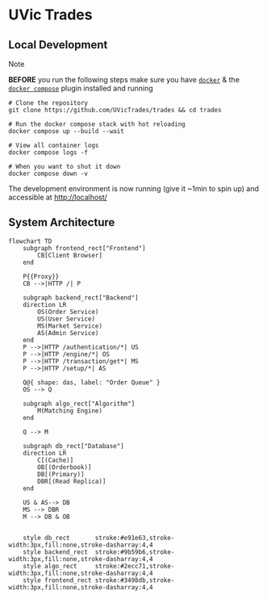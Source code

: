 # UVic Trades

## Local Development

> [!NOTE]
> **BEFORE** you run the following steps make sure you have [`docker`](https://docs.docker.com/engine/install/) & the [`docker compose`](https://docs.docker.com/compose/install/#scenario-two-install-the-compose-plugin) plugin installed and running

```shell
# Clone the repository
git clone https://github.com/UVicTrades/trades && cd trades

# Run the docker compose stack with hot reloading
docker compose up --build --wait

# View all container logs
docker compose logs -f

# When you want to shut it down
docker compose down -v
```

The development environment is now running (give it ~1min to spin up) and accessible at [http://localhost/](http://localhost/)

## System Architecture

```mermaid
flowchart TD
    subgraph frontend_rect["Frontend"]
        CB[Client Browser]
    end

    P{{Proxy}}
    CB -->|HTTP /| P

    subgraph backend_rect["Backend"]
    direction LR
        OS(Order Service)
        US(User Service)
        MS(Market Service)
        AS(Admin Service)
    end
    P -->|HTTP /authentication/*| US
    P -->|HTTP /engine/*| OS
    P -->|HTTP /transaction/get*| MS
    P -->|HTTP /setup/*| AS

    Q@{ shape: das, label: "Order Queue" }
    OS --> Q

    subgraph algo_rect["Algorithm"]
        M(Matching Engine)
    end

    Q --> M

    subgraph db_rect["Database"]
    direction LR
        C[(Cache)]
        OB[(Orderbook)]
        DB[(Primary)]
        DBR[(Read Replica)]
    end

    US & AS--> DB
    MS --> DBR
    M --> DB & OB


    style db_rect       stroke:#e91e63,stroke-width:3px,fill:none,stroke-dasharray:4,4
    style backend_rect  stroke:#9b59b6,stroke-width:3px,fill:none,stroke-dasharray:4,4
    style algo_rect     stroke:#2ecc71,stroke-width:3px,fill:none,stroke-dasharray:4,4
    style frontend_rect stroke:#3498db,stroke-width:3px,fill:none,stroke-dasharray:4,4
```
